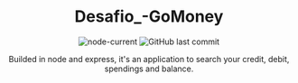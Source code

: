 <div align="center">

# Desafio_-GoMoney

![node-current](https://img.shields.io/node/v/package)
![GitHub last commit](https://img.shields.io/github/last-commit/Merchanntt/Desafio_-GoMoney)

Builded in node and express, it's an application to search your credit, debit, spendings and balance.

</div>

